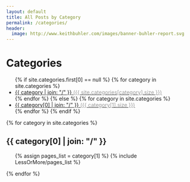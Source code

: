 ```yaml
---
layout: default
title: All Posts by Category
permalink: /categories/
header:
  image: http://www.keithbuhler.com/images/banner-buhler-report.svg
---
```



<div class="container docs-container">
  <div class="row">
    <div class="col-md-3">
      <div class="sidebar hidden-print" role="complementary">
        <div id="navigation">
        	<h1>Categories</h1>
      		<ul class="nav sidenav">
				{% if site.categories.first[0] == null %}
					{% for category in site.categories %} 
				    	<li><a href="#{{ category }}-ref">
				    		{{ category | join: "/" }} <span style="color: #999999;" >({{ site.categories[category].size }})</span>
				    	</a></li>
			    	{% endfor %}
			  	{% else %}
			    	{% for category in site.categories %} 
				    	<li><a href="#{{ category[0] }}-ref">
				    		{{ category[0] | join: "/" }} <span style="color: #999999;" >({{ category[1].size }})</span>
				    	</a></li>
			    	{% endfor %}
			  	{% endif %}
          	</ul>
        </div>
      </div>
    </div>
    <div class="col-md-9" role="main">
      <div class="panel docs-content">
        <div class="wrapper">
          <div class="home">
			{% for category in site.categories %} 
			  <h2 id="{{ category[0] }}-ref">{{ category[0] | join: "/" }}</h2>
			  <ul>
			    {% assign pages_list = category[1] %}  
			    {% include LessOrMore/pages_list %}
			  </ul>
			{% endfor %}
          </div>
        </div>
      </div>
    </div>
  </div>
</div>

